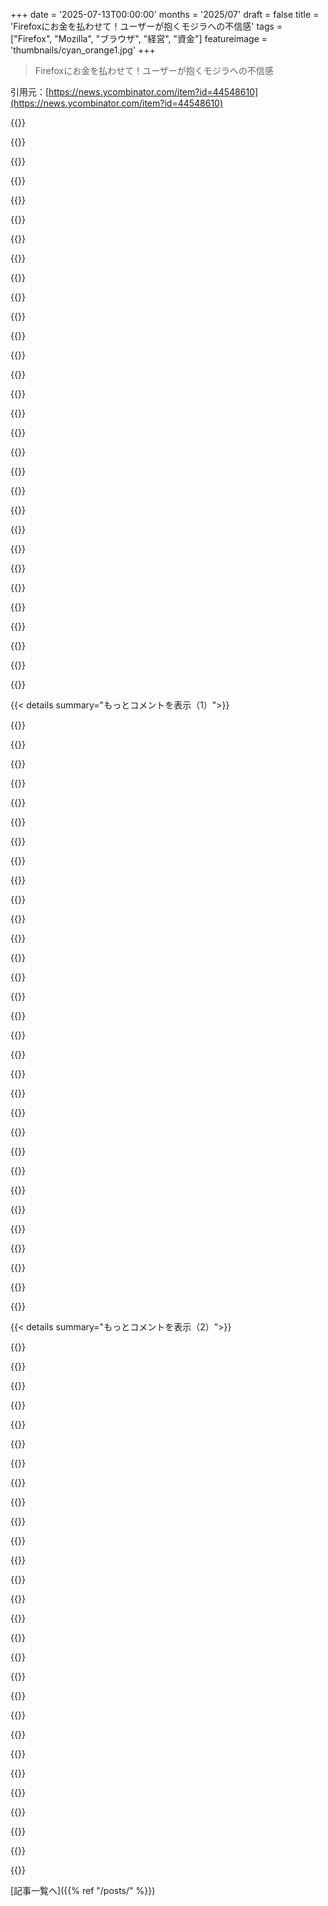 +++
date = '2025-07-13T00:00:00'
months = '2025/07'
draft = false
title = 'Firefoxにお金を払わせて！ユーザーが抱くモジラへの不信感'
tags = ["Firefox", "Mozilla", "ブラウザ", "経営", "資金"]
featureimage = 'thumbnails/cyan_orange1.jpg'
+++

> Firefoxにお金を払わせて！ユーザーが抱くモジラへの不信感

引用元：[https://news.ycombinator.com/item?id=44548610](https://news.ycombinator.com/item?id=44548610)




{{<matomeQuote body="Mozillaに寄付する気はもうないな。金が意味不明なキャンペーンとか役員ボーナスになるだけっぽい。Firefoxは速くなってほしいんだよ。今はFirefoxフォークのFloorpに寄付してる。彼らはブラウザ改善に集中してるみたいだし。" userName="gr4vityWall" createdAt="2025/07/13 10:08:52" color="#ff5c5c">}}




{{<matomeQuote body="Mozilla批判がHNのハッカー間で流行りすぎてない？　みんな競うように批判して、「実はここまで酷いんだ」って上乗せしてる感じ。同じ言い回しで同意しまくりのスレッドは、ちょっと落ち着いた方がいいトピックだよね。" userName="Uehreka" createdAt="2025/07/13 11:35:56" color="#785bff">}}




{{<matomeQuote body="HNでのMozilla批判、マジでそう思うわ。俺は10年Firefox使い続けてるけど、ちゃんと動くし、拡張機能も豊富で優秀。タブが数百あってもパフォーマンスは最高だよ。Mozillaもミスはするけど、オープンなインターネットのために他よりずっと貢献してるよ。" userName="ericpauley" createdAt="2025/07/13 11:51:50" color="#ff5c5c">}}




{{<matomeQuote body="Firefoxは動くけど、イライラする細かい問題が山ほどあるんだよ。CEOの給料があれば30人以上の開発者を雇えるのにさ。長年かけて、どれだけの問題が解決できたと思う？" userName="WhyNotHugo" createdAt="2025/07/13 12:04:07" color="">}}




{{<matomeQuote body="CEOの給料が高すぎるって言うけど、それ自体が問題じゃないんだ。良いリーダーは30人以上の開発者分の価値を生むからね。問題はMozillaのリーダーシップがダメってこと。良いCEOにそこまで高給払う必要ある？　平均的なエンジニアの2～3倍で十分じゃないかな。" userName="sealeck" createdAt="2025/07/13 12:11:02" color="#785bff">}}




{{<matomeQuote body="もし給料が価値で決まるなら、優秀なSWエンジニアに15万ドル以上払う必要ないはずだよ。でも多くの人はそれ以上もらってるよね。給料ってさ、価値じゃなくて他社がどれだけ払ってるかで決まるんだよ。" userName="BeetleB" createdAt="2025/07/13 13:47:48" color="">}}




{{<matomeQuote body="HNじゃMozillaに矛盾した基準で文句言ってるよね。Googleから金もらえば手先、別の収入源作ろうとすれば守銭奴って。建設的な意見もなくて、ただの感情論。Brendan Eichの話まで出すのはGodwin Lawみたい。こういうスレッドはサイト最悪だわ。" userName="arp242" createdAt="2025/07/13 11:52:47" color="#ff33a1">}}




{{<matomeQuote body="CEOの給料で30人以上の開発者を雇えるって言うけど、CEOは存在すべきじゃないって考えは間違いだよ。優秀なCEOは会社を大きく変えるんだ。優秀な開発者にお金を払うのと同じで、CEOにも能力に見合う給料が必要なんだよ。俺に100万ドル払ってもCEOは務まらないしね。" userName="rs186" createdAt="2025/07/13 12:35:02" color="#785bff">}}




{{<matomeQuote body="Mozillaが批判されるのは、マーケットシェア激減とか他プロジェクト失敗とか、あらゆる面で「負け組」だからだよ。単純にね、戦ってきた全部の戦いで負けてるんだ。みんな負け組は嫌いなんだよ。Googleの違法な独占は同情できるけど、それでもMozillaは負け組なんだ。" userName="safety1st" createdAt="2025/07/13 12:19:33" color="">}}




{{<matomeQuote body="もし給料が「付加価値」で決まるなら、多くのソフトウェア開発者の給料は桁違いにもっと高くなるはずだよ。" userName="hajile" createdAt="2025/07/13 15:31:41" color="">}}




{{<matomeQuote body="「MozillaのCEOにそんな高給払う必要ある？」って意見あるけどさ、市場見れば有能なCEOはスタッフエンジニアの何倍も稼げるのが現実だよ。" userName="afavour" createdAt="2025/07/13 13:34:35" color="#45d325">}}




{{<matomeQuote body="Mozillaが市場ニーズ無視で自己満足のサイドクエストプロジェクトにリソースつぎ込んでたの、何年も前からマジで引いてたわ。<br>Googleがブラウザ独占って言われないための「ビジネスコスト」として生かされてるだけで、真面目に相手する価値も個人からの資金もいらないね。" userName="weego" createdAt="2025/07/13 10:40:33" color="#ff5c5c">}}




{{<matomeQuote body="Mozilla Foundationに何が起こったか見るのは結構がっかりするね。<br>LinusがいなくなったらLinuxはどうなるのかって考えると、ちょっと怖くなるよ。偉大なプロジェクトには偉大なBDFLが必要で、そうじゃないと「グール」に乗っ取られちゃうみたいだ。" userName="skywal_l" createdAt="2025/07/13 10:19:21" color="#ff33a1">}}




{{<matomeQuote body="LinuxのエコシステムってMozillaよりずっと健全で分散化されてるんじゃないの？<br>Linusがいるのは本当に恵まれてるけど、彼なしでプロジェクトが立つ瞬間はみんな怖いよね。<br>でも、彼自身もその時が来ることを意識して動いてるって信じてるよ。あんまり詳しくないけど、これは大体予想ね。" userName="WHA8m" createdAt="2025/07/13 11:01:30" color="#785bff">}}




{{<matomeQuote body="うーん、もしそれが本当なら、なんでソフトウェア開発者が仕事辞めてフリーランスになったり、自分の会社立ち上げたりして、もっと稼ぐのがそんなに珍しいんだろうね？" userName="pcai" createdAt="2025/07/13 16:31:29" color="">}}




{{<matomeQuote body="「CEOは不要とか、給料に見合わないって考えはとんでもなく間違いだ」ってよく聞くけどさ、<br>もし“ダメ”なCEOが給料下がらないとか、次の仕事に困らないなら、その考えは君が言うほど“とんでもなく”間違ってないってことになっちゃうじゃん。" userName="thoroughburro" createdAt="2025/07/13 12:37:29" color="#45d325">}}




{{<matomeQuote body="「Googleは競争を抑圧した有罪犯だ」って話、FirefoxからChromeに乗り換えた俺が気になって調べてみたんだ。<br>裁判官の判断は、「Googleが毎年何十億ドルもかけて検索エンジンを新スマホやガジェットのデフォルトにしてること」に基づいたってさ。<br>何十年もみんなが知ってたGoogleが会社に金払ってデフォルトになってたって、もう世紀の犯罪が白日の下にさらされたってことだよ。本当に非難すべきだね。" userName="meowface" createdAt="2025/07/13 13:38:57" color="#785bff">}}




{{<matomeQuote body="正直な話さ、Mozillaの何が問題なの？<br>俺、CEOは嫌いな人たくさんいるから詳しいけど、MozillaのCEOについては良いことも悪いことも、マジで何も聞いたことないんだよね。" userName="ToucanLoucan" createdAt="2025/07/13 12:56:24" color="">}}




{{<matomeQuote body="「優秀なSWエンジニアに総額15万ドル以上払う必要あるのかな」って話だけどさ、<br>俺含めて多くの優秀なSWEは、そんな低いオファー、話聞く気にもならないね。君の数字はちょっとズレてるよ。" userName="urda" createdAt="2025/07/13 17:53:56" color="">}}




{{<matomeQuote body="なんかさ、Firefoxを嫌ってるのって、フロントエンド開発者だけな気がするんだよね。" userName="Cloudef" createdAt="2025/07/13 12:25:11" color="">}}




{{<matomeQuote body="シリコンバレーの物価が高すぎるんだよね。アメリカの他の場所でもそんな給料もらえる開発者いないと思う。大手のテック企業から12万ドル（ヨーロッパ人には大金に見えるだろうって思われたんだろうね）でオファーもらったけど、アメリカに引っ越さなきゃいけなくて。リモートワーク嫌いだからさ。<br>でも、そこの生活費調べたらマジでやばかった。今のオフィスから数キロの近さとかじゃなく、部屋をシェアして遠いところに住まなきゃいけないんだって。ありえないね。そのうちトランプ大統領が出てきて、引っ越さなくて本当によかったって思ったよ。俺、LGBTQだから、今頃引っ越してたらマジで大変だっただろうな。" userName="wkat4242" createdAt="2025/07/13 15:03:01" color="#785bff">}}




{{<matomeQuote body="CEOは必要だし、会社で一番高い報酬も普通だとは思うよ。でも、S&P500の平均みたいに、中間的な従業員の268倍とかはありえないでしょ。CEOが会社にそこまでの価値があるとは思えないんだよね。" userName="eloisant" createdAt="2025/07/13 13:04:27" color="#ff33a1">}}




{{<matomeQuote body="過剰に批判してるわけじゃないんだ。ただ、Mozillaがこう言ってたんだよ。<br>“Firefoxブラウザは、個人データを広告主に売らない、非営利団体が支援する唯一の主要ブラウザです”<br>で、それを変えたんだよね：`https://www.theregister.com/AMP/2025/03/02/mozilla_introduce...`<br>Googleも非公式モットーで“Don’t be evil”って言っててさ：<br>“私たちの検索結果は、私たちが知りうる限り最高のものであり、偏りも客観的でもあります。それらに対して、あるいは掲載や更新頻度のために支払いを受け入れることはありません”<br>`https://time.com/4060575/alphabet-google-dont-be-evil/`<br>で、これも変えたんだ。<br>まあ、人は時々考えを変えるのはわかるよ。でも、Googleはデータを売らないなんて一度も約束してないんだよね。Mozillaはしたんだよ。それで多くのユーザーは知らずに使ってたわけで。全ページに「おい、私たちはあなたのデータを売ってるよ。確認するにはここをクリック」ってバナー出すべきだろ。" userName="danotdead" createdAt="2025/07/13 12:15:33" color="#45d325">}}




{{<matomeQuote body="なるほどね。もし君が彼らが法の上に立つべきだと考えるなら、それが君の考えなんだね。そういう価値観なんだ。教えてくれてありがとう。<br>僕は、世界で最も強力な企業に対して法を執行することって、一般人に対して執行するのと同じくらい重要だと考えてるんだけどな。君は違う見方をしてるのかもね。" userName="safety1st" createdAt="2025/07/13 14:14:38" color="#45d325">}}




{{<matomeQuote body="全部の面でダメってわけじゃないよ。MDNとRustは僕らにくれたじゃん。多分これらはMozillaより長生きするだろうね。KaiOS（Firefox OSの続き）は発展途上国で大人気なんだ。まあ、そこから何も儲けられなかったみたいだけどね。" userName="homebrewer" createdAt="2025/07/13 12:43:17" color="">}}




{{<matomeQuote body="僕はフルスタックだけど、もしできるならプロジェクトでは「Firefox first」で開発してるんだ。Chromeでの動作確認はテスターに任せてるよ。クロスブラウザの問題はめったに出ないし、むしろSafariで困ることが多いかな。Firefoxはベンチマーク悪いのは知ってるけど、パフォーマンスについて文句言ったことは一度もないな。最近、ウェブで一番スパムが多いようなサイトをいくつか試したら、Chromeだとマウス動かすだけでクリスマスツリーみたいに光って変なサイトに飛ばされるんだけど、Firefoxだと何かクリックしない限り何も起きなかったよ。社内アプリでJavaScriptのテーブルがある画面があるんだけど、4万行のデータをローカルで読み込んでるんだ。クレイジーでしょ？でもChromeだとすごく快適に動くのに、Firefoxだとかなりラグるんだよね。それが唯一ダメな画面で、他にもたくさん画面はあるんだけど。個人的にはサンフランシスコにオフィスがあるのは嫌だな。感情的には「サンフランシスコで建てるべき唯一のものはホームレスシェルターだ」って思うし。実用的には、ブラウザ会社がベイエリアの文化にどっぷり浸かってたら「違う考え方」はできないと思うんだ。特にGoogleやFacebookの人たちと車で会える距離にいたらね。もし別の場所にいたら、もう少しユーザーに共感できたんじゃないかな。" userName="PaulHoule" createdAt="2025/07/13 13:08:53" color="#45d325">}}




{{<matomeQuote body="もちろん、法律は彼らにも適用されるべきだよ。法律は法律だからね。法律が要求するすべての罰則に直面すべきでない、なんて言おうとしてないよ、ここじゃ。明らかにそうすべきだ。誰も法を超越することはできないからね。ただ君の投稿のトーンが、まるで悪質な詐欺とか殺人のような犯罪の印象を伴っていただけなんだ。そうじゃなくて、企業がお金を使ってテクノロジー製品プロバイダとの合意契約によってもっとお金を稼げる立場に身を置いて、「待てよ、ビジネスがうまくいきすぎるのはダメだ」っていう規制にぶつかってるってことなんだよ。" userName="meowface" createdAt="2025/07/13 15:28:22" color="">}}




{{<matomeQuote body="Wikimedia Foundationと悲しいくらい似てるね。同じ議論が根底にあるんだ。正しい価格がわからないんだよ。これらの団体って事実上の独占企業で、競合がいないから、これらの団体が年間予算をいくらにすべきか、公開の交渉がないんだ。<br>だから、世界最大の掲示板で寄付をねだる画面でうまくいけば、CEOの報酬も突然「正当化」されるわけ。でも、その幻想は監視がゼロの時にしか通用しないんだよね。" userName="hengheng" createdAt="2025/07/13 11:15:25" color="#ff5733">}}




{{<matomeQuote body="もし彼らが使命じゃなくて金儲けのためになってるなら、もうおしまいだって言うね。それが今の状況を招いてるんだよ。スタッフエンジニアの2～3倍の給料なんて、いくらなんでも多すぎるって。それ以上は必要ないだろ。" userName="Groxx" createdAt="2025/07/13 13:42:07" color="#785bff">}}




{{<matomeQuote body="君のFirefoxデータは買えないよ。<br>でも、君のデータが一部含まれてる、大規模な集計データなら買えるんだ。" userName="chillingeffect" createdAt="2025/07/13 12:53:43" color="">}}




{{< details summary="もっとコメントを表示（1）">}}

{{<matomeQuote body="CEOを市場価格よりはるかに安く雇うのは危険だね。心は正しくても実行できない人になる可能性が高い。スタッフエンジニアの2～3倍の給料は大金だけど、その10～20倍を稼いで一生安泰なら、ミッションを信じていても断るのはめちゃくちゃ難しいよ。" userName="afavour" createdAt="2025/07/13 13:58:00" color="#ff33a1">}}




{{<matomeQuote body="Firefoxには喜んで毎月払うけど、Mozilla Corporationには払わないね。開発者や開発サポート、運用には払うけど、CEOの給料を肥やすためじゃないんだ。" userName="lenkite" createdAt="2025/07/13 10:07:11" color="#38d3d3">}}




{{<matomeQuote body="リーダーシップなしで開発者、サポート、運用をどうやって回すつもり？<br>意思決定したり、責任を取ったり、戦略を立てる人がいない大規模なチームで働いたことある？私の経験だと、それはほとんどの場合、大失敗に終わるよ。" userName="DangerousPie" createdAt="2025/07/13 12:00:42" color="#38d3d3">}}




{{<matomeQuote body="でも、他の全てでそれを喜んでやってるじゃん。<br>ソフトウェア開発者はCEOの亡者たちと競い合うか（自分たちもCEOの亡者にならないように）、それともCEOの亡者たちが取り分を取るのを受け入れるかしかないんだ。サービスにお金を払うのに、そのお金の使い道を指示できるなんてことはないんだよ。" userName="delusional" createdAt="2025/07/13 10:35:10" color="">}}




{{<matomeQuote body="PostgreSQL、FreeBSD、Debianの3つは「責任を取る人」（MozillaのCEOがいつ責任を取った？）なしでうまくやってるよ。Debianには報酬なしで権限がかなり限られた選出リーダーがいるしね。<br>Linux kernelだって、LinusがMozillaのリーダーシップよりはるかに優れたマネジメントと技術的な仕事をしてて、彼の年収はBakerより少ないはずだよ。" userName="homebrewer" createdAt="2025/07/13 12:19:29" color="#785bff">}}




{{<matomeQuote body="PostgreSQLは私が知る限りボランティアのコミュニティで、プロジェクトが常勤の開発者を雇ってるわけじゃないよ。<br>FreeBSDには3人の有給ディレクターがいるみたいだね：https://freebsdfoundation.org/about-us/our-team/<br>Debianにもリーダーはいるけど、これも会社というよりはボランティア組織だね：https://www.debian.org/intro/organization" userName="DangerousPie" createdAt="2025/07/13 13:19:23" color="#38d3d3">}}




{{<matomeQuote body="じゃあ、お金の使い道を指示できないなら、私はただ払わないだけだよ。" userName="archerx" createdAt="2025/07/13 11:25:37" color="#38d3d3">}}




{{<matomeQuote body="CEOは必要だと思うけど、年間700万ドルも払う必要はないよ。馬鹿げてるね。彼らがその金額に見合うどんな素晴らしい決定をしてきたっていうの？70人の開発者チームより貢献したのかな？<br>20万ドルくらいで有能なCEOはたくさんいるよ。" userName="IshKebab" createdAt="2025/07/13 14:15:45" color="#ff5733">}}




{{<matomeQuote body="君は悲観的すぎるよ。Firefoxでは難しいかもしれないけど、オープンソースソフトウェア全体ではそうじゃない。<br>みんなもう、エグゼクティブを介さずにクリエイターやメンテナーに直接寄付してるじゃん。" userName="lenkite" createdAt="2025/07/13 10:44:52" color="#785bff">}}




{{<matomeQuote body="出来るよ。Igaliaがいい例だね：https://www.igalia.com/jobs/<br>“私たちは20年以上オープンソースソフトウェアを開発してきた、従業員が所有し運営する会社です。”<br>もし製品を維持するために十分なお金が開発者に直接届くなら、多くの人がそれに賛同してFirefoxにお金を払うだろうね。" userName="reidrac" createdAt="2025/07/13 12:13:48" color="#ff5733">}}




{{<matomeQuote body="Postgres、FreeBSD、Debianの人たち全員合わせても、MozillaのCEOが稼ぐ金額のほんの一部にしかならないってさ。" userName="walls" createdAt="2025/07/13 13:36:14" color="#ff5733">}}




{{<matomeQuote body="それはそうなんだけど、OSSはずっと資金繰りに苦しんでるってのは指摘しておきたい。すごく価値があって必要なOSSの仕事が、ほとんどタダでやってるんだ。それに、そのやり取りの外で価値が吸い取られてるのもある。Valkeyがちゃんと資金をもらって開発を続けられてるって言っても、Azure、AWS、GCPみたいな大手クラウドプロバイダーがそれをホストして高額な料金を取ってる分の巨大な価値は考慮されてない。つまり、「間にエグゼクティブがいる」のとそっくりなんだよね。" userName="delusional" createdAt="2025/07/13 10:57:31" color="#ff5c5c">}}




{{<matomeQuote body="それは、他のプロダクトは構造が不透明なのに、MozillaやWikipediaは透明だからだと思うよ。だからこそ、みんな自分自身やソースコード、組織構造を公開しないんだよね。 endlessな批判を招くだけだからさ。あと、MozillaやWikipediaへの寄付は任意だけど、製品の支払いは法律で決まってる。Mozillaへの寄付は世の中に良いことをしようとしてるのに、それが無駄だと分かると、何も得られないどころか、悪いことを支持したって気分になって、かえって気分が悪くなるんだ。" userName="npteljes" createdAt="2025/07/13 11:30:41" color="#ff33a1">}}




{{<matomeQuote body="リーダーシップがお金を多く稼ぐってことじゃないだろ。開発者の2倍くらいならいいけどさ。責任とか、人前に出ることとか、特別な服とか、出張費は別にしてさ。大変な仕事は開発者がやってるんだから。MBAとか弁護士が実際に働いてる人の38倍も給料をもらうなら、「チーム」なんて言えないよね。" userName="ho_schi" createdAt="2025/07/13 15:10:31" color="#ff5c5c">}}




{{<matomeQuote body="俺が言いたいのは、選択肢を与えると、逆にみんながその選択肢を与えないように仕向けちゃうっていう皮肉なんだ。" userName="delusional" createdAt="2025/07/13 11:43:38" color="">}}




{{<matomeQuote body="（ここでは有効な反論がされているけど）君はストローマン論法を使ってないか？ gpはマネージャーや組織構造をなくせなんて一言も言ってないぞ。彼らが具体的にターゲットにしてるのは2つだ。1つは資金をFirefox開発に向けろってこと。Mozillaは収入の大部分をFirefox以外のことに使ってるのに、Firefox関連の支出の内訳を年次報告書で公開してないって批判されてるんだ。2つ目はCEOの給料。ファウンデーションへの資金が、会社の資源が減ってるのに過剰に給料アップに使われるのは望ましくないって言ってるんだ。これって合理的だろ。" userName="lucideer" createdAt="2025/07/14 12:35:02" color="#ff33a1">}}




{{<matomeQuote body="これも俺の結論の一部なんだ。人に支払わない選択肢を与えると、その組織の欠点を見つけて支払いを避けるように促してしまうっていう皮肉があるんだよ。みんなMicrosoftはクソだって分かってるけど、真面目なビジネスなら365のサブスクリプションに払わないといけないって疑う余地はないだろ。でも同時に、中小企業がLinux Foundationに寄付しないのも、請求書を払わないといけないからって喜んで受け入れるんだ。俺たちが提唱するコントロール（プロジェクトのフォークとか、資金削減とか）を使うことで、俺たちはそのコントロールを可能にしてくれるプロジェクトを傷つけてるだけなんだ。Mozillaに金払わないのは、GoogleのChromeへのコントロールを減らすことにはならない。むしろ選択肢を与えてくれてる唯一のブラウザを傷つけるだけなんだ。" userName="delusional" createdAt="2025/07/13 11:39:58" color="#45d325">}}




{{<matomeQuote body="もしCEOがそれ以上の収益を上げてくれるなら600万ドルでもいいけど、まずそうじゃないと思うな。60万ドルで十分すぎるくらいだし、それでも才能ある幹部やマネージャーはたくさん集まると思うよ。" userName="EasyMark" createdAt="2025/07/13 21:27:36" color="#ff33a1">}}




{{<matomeQuote body="大規模チームで、意思決定したり責任取ったり戦略を立てる人がいないところで働いたことあるかって？俺は一度あるよ。超マイクロマネジメントなボスが手術で2ヶ月間休んだんだ。会社全体は楽しく順調に進んだし、数字も上がり続けて、彼の有害なプレッシャーはなくなった。みんな働き続けて物事を進めてたよ。長期的にどうなるかは分からないけど、あの2ヶ月は最高の期間の一つだったな。" userName="gtsop" createdAt="2025/07/13 14:10:12" color="">}}




{{<matomeQuote body="CEOが年収20万ドルなら許せるけど、スキルに見合わない高給は納得いかないな。寛容な気持ちになれないよ。" userName="rc_mob" createdAt="2025/07/13 16:42:29" color="">}}




{{<matomeQuote body="日本が年長者を敬うのに対し、アメリカは「リーダー」って肩書を崇拝するの変だよね。Firefoxは15年前にCEOをクビにして、誰も雇わなければもっとマシになってたはず。歴代CEOは国債よりひどい結果出してたし。" userName="stefan_" createdAt="2025/07/13 18:31:29" color="#45d325">}}




{{<matomeQuote body="開発者がMBA持ちの上司が38倍も稼ぐのを許してる限り、こういうことは起きるんだよ。「低賃金の方が安全」って思う人もいるけど、個人的には嫌だな。高いも安いも、実際はそんなに安全じゃないから、まともな組織を見つけるべきだね。" userName="vladms" createdAt="2025/07/13 18:02:11" color="#ff5733">}}




{{<matomeQuote body="CEOって、大規模な営利組織には必要だけど、開発者への寄付でブラウザ作るならいらないんじゃない？リードエンジニアと会計士がいれば十分だよ。" userName="nicce" createdAt="2025/07/13 14:30:20" color="">}}




{{<matomeQuote body="「リーダーシップなしでどうやって運営するの？」って話だけど、CEOが必ずしもリーダーシップじゃないんだよね。リーダーシップって、実際に開発してる人たちの中から生まれることも多いし、それでうまくいってるケースもたくさんあるよ。" userName="ghusto" createdAt="2025/07/13 18:17:37" color="#785bff">}}




{{<matomeQuote body="もし開発費用をコミュニティが負担したら、Mozillaの予算は変わらなくても他のコストが減るから、CEOの給料が増える可能性もあるってこと？" userName="a3w" createdAt="2025/07/13 17:04:44" color="">}}




{{<matomeQuote body="知らないけど、Mitchell Bakerか理事会に聞いてみたら？彼女の任期中にまさにそれが起こったんだから。" userName="jm4" createdAt="2025/07/13 17:42:18" color="">}}




{{<matomeQuote body="優秀な開発者はいるけどリーダーシップがない組織にいたことがあるんだけど、まじでひどい状態だったよ。" userName="simsla" createdAt="2025/07/13 12:33:48" color="">}}




{{<matomeQuote body="「開発者に十分な資金が回れば」って、それは大きな「もしも」の話だよ。俺の知る限り、ほとんどのオープンソースプロジェクトの開発者は、フルタイムで働けるほどの寄付なんて受け取ってないからね。それができるのは本当に稀なんだ。" userName="rs186" createdAt="2025/07/13 12:40:43" color="">}}




{{<matomeQuote body="そこまでする必要もないな。5倍の100万ドルにしてもいい。Firefoxのシェアが増えれば、もっと金を出す。だけど、オプトアウトのテレメトリとかプライバシー侵害機能には罰則条項を設けるべきだ。ニンジンも棒も増やしていいよ。それでもあのバカげた給料よりは、はるかに理にかなってる。" userName="noisy_boy" createdAt="2025/07/13 16:16:48" color="#45d325">}}




{{<matomeQuote body="「CEOの給料を肥やす」って書かれてたんでしょ、「リーダーシップを支持する」とは違うよ。Torvaldsと比較してみなよ。彼のリーダーシップが好きかどうかはともかく、給料に文句言うやつはいないだろ。" userName="sltr" createdAt="2025/07/13 12:19:27" color="#ff5c5c">}}

{{</details>}}




{{< details summary="もっとコメントを表示（2）">}}

{{<matomeQuote body="Linuxとかのプロジェクトって、他の会社がお金払って貢献者がいるんだよね。Firefoxはそうじゃない。Linusがどうやって収入得てるか教えてよ。Firefoxで同じことできると思う？" userName="rs186" createdAt="2025/07/13 12:39:08" color="#ff33a1">}}




{{<matomeQuote body="もっと有料コンテンツが必要だよ。全部広告資金だと広告主が社会に対して力持ちすぎだろ。本物の人間の意見が見えなくなって、広告に都合のいい意見ばっかりになるんだよ。" userName="mzhaase" createdAt="2025/07/13 09:51:31" color="#45d325">}}




{{<matomeQuote body="広告モデル＋広告ブロッカーには勝てないね。カモが広告見て、俺たちはタダ乗りできるんだから。（それでコンテンツがカモ向けになって俺たち向けじゃなくなってるって文句言ってるわけだけど）。" userName="Workaccount2" createdAt="2025/07/13 13:15:56" color="#785bff">}}




{{<matomeQuote body="広告は時間浪費とか見た目が悪いだけじゃない、もっとたちが悪い影響がいっぱいあるんだよ。広告ブロッカーだけじゃ全部は直せない。常に「一番長くお前を引きつけろ」ってプレッシャーがかかったり、広告クリックの邪魔になるコンテンツは編集されたりする。<br>それに、買ってる物の値段に広告費が間接的に含まれてるから、タダでコンテンツ見てると思ってても実はそうじゃないんだ。世界はそんなにものを必要としてないのに、ひたすら消費を促すなんてバカげてるだろ。" userName="thrance" createdAt="2025/07/13 14:17:27" color="#785bff">}}




{{<matomeQuote body="GoogleもYouTubeで広告ブロッカー使ってるやつをブロックし始めてて、かなり強気だよね。俺はいいと思うよ。どこでも広告ブロックしてるけど、それが理由で嫌なら、それは相手の権利だ。もし短い動画を見たいなら、どこかで金を払う客になるしかないんだからね！" userName="bee_rider" createdAt="2025/07/13 14:08:54" color="">}}




{{<matomeQuote body="広告ブロッカーはまだChromeで使えるよ。" userName="phendrenad2" createdAt="2025/07/13 20:59:36" color="">}}




{{<matomeQuote body="一番人気の拡張機能が提供終了になっただけで、今みんな何使ってるか分からないけどね。" userName="baby" createdAt="2025/07/16 10:46:33" color="">}}




{{<matomeQuote body="過去45年間、労働者階級の購買力がずっと落ちてるから簡単じゃないんだよ。今や金ぴか時代をはるかに超える経済格差になっちゃって、止まる気配もないしね。" userName="andrepd" createdAt="2025/07/13 10:43:49" color="">}}




{{<matomeQuote body="これはすごく欧米中心の視点だね。他のほとんどの地域では、低い出発点からだけど成長してるよ。俺から言わせれば、”reverting to the mean”って感じかな。" userName="homebrewer" createdAt="2025/07/13 12:29:42" color="">}}




{{<matomeQuote body="＞労働者階級の購買力が過去45年間着実に落ちているって？そうなの？1980年にインターネットにつながる常に使えるポケットサイズのコンピューターはいくらだったの？" userName="petesergeant" createdAt="2025/07/13 10:58:00" color="">}}




{{<matomeQuote body="ポケットサイズのコンピューターを作るのは、買うのが安くなったのと同様に簡単になったんだよ。" userName="izzydata" createdAt="2025/07/13 13:22:08" color="">}}




{{<matomeQuote body="これは変なstrawmanだよ。親コメントの主張とはほとんど関係ないね。guilded ageは1870年代から1890年代のことだよ。" userName="zetsurin" createdAt="2025/07/13 11:25:12" color="#45d325">}}




{{<matomeQuote body="たとえ投稿を一部引用して何か言いたかったとしても、それは良くないね。相手の投稿に誠実に返信するなら、投稿全体の意味に返すべきだよ。論理的な流れのために一部を削る必要はあるかもしれないけど、返信する内容の意味が変わっちゃダメだろ。" userName="bee_rider" createdAt="2025/07/13 14:26:12" color="#ff33a1">}}




{{<matomeQuote body="ある主張を、その裏付けとなる点を攻撃することで論破するのは、かなり一般的な議論のやり方だよ。" userName="petesergeant" createdAt="2025/07/13 18:25:08" color="">}}




{{<matomeQuote body="そうだね、でも文脈を無視して恣意的な文の断片に反論するだけじゃダメだよ。裏付けとなる点への攻撃は、それが全体的な主張をどう支えているかに関係してるべきだ。" userName="bee_rider" createdAt="2025/07/13 19:12:51" color="#785bff">}}




{{<matomeQuote body="それは文脈から外れた数語じゃなくて、コメントの完全に前半部分のことだよ。" userName="petesergeant" createdAt="2025/07/13 19:33:34" color="">}}




{{<matomeQuote body="これはSignalに対する僕の考えだよ。Signal個人利用はずっと無料でいい。SignalはSignalユーザーへの認証済みでプライベートなコミュニケーションを可能にするビジネスラインを開発すべきだね。ひどい専用システムやSMSに頼ってる安全な医療メッセージング分野全体が、Signal（長いメッセージ、暗号化された添付ファイルとか）を使えば、もっと効果的でより良いユーザー体験になるはずさ。" userName="XorNot" createdAt="2025/07/13 10:03:51" color="#38d3d3">}}




{{<matomeQuote body="これはThreemaのビジネスモデルと一緒だね: https://threema.com/en<br>一般向けアプリと企業向けサービスが別々にあって、どっちもE2EE（End-to-End Encryption）なんだ。" userName="captn3m0" createdAt="2025/07/13 11:10:27" color="">}}




{{<matomeQuote body="ドイツの医療システムはMatrixに移行するってよ。" userName="tcfhgj" createdAt="2025/07/13 10:26:25" color="">}}




{{<matomeQuote body="それ、マジでクール！詳細はこちらを見てね: https://matrix.org/blog/2021/07/21/germany-s-national-health..." userName="crabmusket" createdAt="2025/07/13 10:58:51" color="#45d325">}}




{{<matomeQuote body="そうだね、まだお金払ってるんだよ。実際、今じゃ僕たちは二重に払ってる。一度は僕たちの注意（アテンション）で、そしてそれから…" userName="amelius" createdAt="2025/07/13 10:07:32" color="">}}




{{<matomeQuote body="Firefoxは無料だし、ユーザーは誰もお金払ってないじゃん。" userName="Tijdreiziger" createdAt="2025/07/13 12:12:13" color="">}}




{{<matomeQuote body="同感。自分のユースケースに合うブラウザなら、月10ポンド払ってもいいな。同じように喜んで払う人が他にもたくさんいると思うよ。" userName="ricardo81" createdAt="2025/07/13 12:46:53" color="#45d325">}}




{{<matomeQuote body="マジで同意。FreshRSSやWallabagみたいな月額ホスティングは支払って、そのプロジェクトの開発者たちを支援してるんだ。プライバシーと開発者サポートのためだね。それほど高くないし。FirefoxやThunderbirdも持続可能にするのは、間違いなく興味深いね。" userName="benjaminoakes" createdAt="2025/07/13 16:36:08" color="#ff5733">}}




{{<matomeQuote body="MacOS Xの世界へようこそ！そこでは、巨大企業からブティックなソフトウェアショップ、個人開発者まで、あらゆる人が作った買い切り型アプリの健全なエコシステムがあるんだ。僕は必要なソフトウェアはいつも、最高クラスのものをすごくリーズナブルな価格で見つけられるよ。一番いいのは、バグや問題に遭遇しても、報告したらたいてい数日以内には直してくれることだね。" userName="carlosjobim" createdAt="2025/07/13 16:40:56" color="#45d325">}}




{{<matomeQuote body="ちょっと指摘だけど、Appleは2016年にその”X”を外したんだぜ。" userName="EasyMark" createdAt="2025/07/13 21:31:18" color="">}}




{{<matomeQuote body="正直、これらのコメントがサイドプロジェクトについて具体的に何を批判してるのか分からないな。Rust、Firefox OS、Pocketとかはもうなくしたでしょ。Mozillaはウェブブラウザとその周辺機能に特化して合理化してきたんだよ。VPNやRelayはどちらも監視を妨げる利益を出してるプロジェクトだし、問題はそこじゃないでしょ。これらのプロジェクトだけじゃなくて、CEOも辞めてほしいの？それももう起こったことだよ: https://fortune.com/2024/02/08/mozilla-firefox-ceo-laura-cha..." userName="DoctorOW" createdAt="2025/07/13 11:19:56" color="#785bff">}}

{{</details>}}



[記事一覧へ]({{% ref "/posts/" %}})
